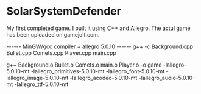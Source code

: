 # SolarSystemDefender
My first completed game. I built it using C++ and Allegro. The actul game has been uploaded on gamejolt.com.

------ MinGW/gcc compiler + allegro 5.0.10 ------
g++ -c Background.cpp Bullet.cpp Comets.cpp Player.cpp main.cpp

g++ Background.o Bullet.o Comets.o main.o Player.o -o game -lallegro-5.0.10-mt -lallegro_primitives-5.0.10-mt -lallegro_font-5.0.10-mt -lallegro_image-5.0.10-mt -lallegro_acodec-5.0.10-mt -lallegro_audio-5.0.10-mt -lallegro_ttf-5.0.10-mt
